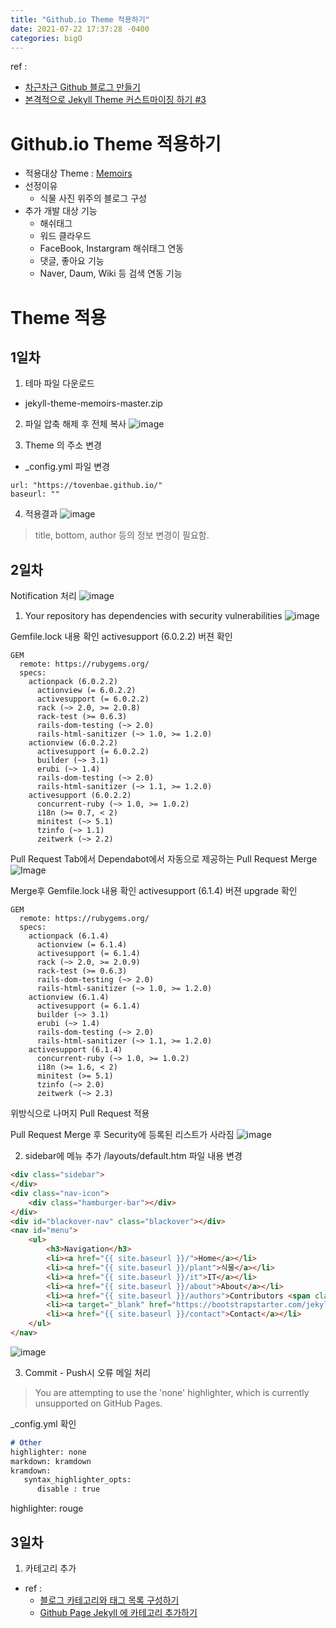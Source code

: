 ```yaml
---
title: "Github.io Theme 적용하기"
date: 2021-07-22 17:37:28 -0400
categories: bigO
---
```


ref : 
- [차근차근 Github 블로그 만들기](https://zoomkoding.github.io/gitblog/2019/08/15/git-blog-1.html)
- [본격적으로 Jekyll Theme 커스트마이징 하기 #3](https://www.jihyeleee.com/blog/third-designer-can-make-jekyll-blog/)

# Github.io Theme 적용하기
- 적용대상 Theme : [Memoirs](http://jekyllthemes.org/themes/memoirs-jekyll-theme/)
- 선정이유 
    - 식물 사진 위주의 블로그 구성
- 추가 개발 대상 기능
    - 해쉬태그
    - 워드 클라우드
    - FaceBook, Instargram 해쉬태그 연동
    - 댓글, 좋아요 기능
    - Naver, Daum, Wiki 등 검색 연동 기능

# Theme 적용
## 1일차
1. 테마 파일 다운로드
- jekyll-theme-memoirs-master.zip

2. 파일 압축 해제 후 전체 복사
![image](https://user-images.githubusercontent.com/7900446/126611937-5a45a60c-4369-42e8-9962-6eb8660eefa7.png)

3. Theme 의 주소 변경
- _config.yml 파일 변경
```
url: "https://tovenbae.github.io/"
baseurl: ""
```
4. 적용결과
![image](https://user-images.githubusercontent.com/7900446/126612939-78f324a3-f7f3-4f35-ab7b-d83e6ba44453.png)

> title, bottom, author 등의 정보 변경이 필요함.

## 2일차
Notification 처리
![image](https://user-images.githubusercontent.com/7900446/126753964-8a2b7ff3-da89-4db6-94ed-f25c553f225f.png)

1. Your repository has dependencies with security vulnerabilities
![image](https://user-images.githubusercontent.com/7900446/126754285-c97ea249-4c3d-4ff6-bbc2-da4ba1b5d750.png)

Gemfile.lock 내용 확인
activesupport (6.0.2.2) 버젼 확인
```
GEM
  remote: https://rubygems.org/
  specs:
    actionpack (6.0.2.2)
      actionview (= 6.0.2.2)
      activesupport (= 6.0.2.2)
      rack (~> 2.0, >= 2.0.8)
      rack-test (>= 0.6.3)
      rails-dom-testing (~> 2.0)
      rails-html-sanitizer (~> 1.0, >= 1.2.0)
    actionview (6.0.2.2)
      activesupport (= 6.0.2.2)
      builder (~> 3.1)
      erubi (~> 1.4)
      rails-dom-testing (~> 2.0)
      rails-html-sanitizer (~> 1.1, >= 1.2.0)
    activesupport (6.0.2.2)
      concurrent-ruby (~> 1.0, >= 1.0.2)
      i18n (>= 0.7, < 2)
      minitest (~> 5.1)
      tzinfo (~> 1.1)
      zeitwerk (~> 2.2)
```

Pull Request Tab에서 Dependabot에서 자동으로 제공하는 Pull Request Merge
![Image](https://user-images.githubusercontent.com/7900446/126756177-7348cafd-392b-4ca8-9dbe-bca35a62477e.png)

Merge후 Gemfile.lock 내용 확인
activesupport (6.1.4) 버젼 upgrade 확인
```
GEM
  remote: https://rubygems.org/
  specs:
    actionpack (6.1.4)
      actionview (= 6.1.4)
      activesupport (= 6.1.4)
      rack (~> 2.0, >= 2.0.9)
      rack-test (>= 0.6.3)
      rails-dom-testing (~> 2.0)
      rails-html-sanitizer (~> 1.0, >= 1.2.0)
    actionview (6.1.4)
      activesupport (= 6.1.4)
      builder (~> 3.1)
      erubi (~> 1.4)
      rails-dom-testing (~> 2.0)
      rails-html-sanitizer (~> 1.1, >= 1.2.0)
    activesupport (6.1.4)
      concurrent-ruby (~> 1.0, >= 1.0.2)
      i18n (>= 1.6, < 2)
      minitest (>= 5.1)
      tzinfo (~> 2.0)
      zeitwerk (~> 2.3)
```

위방식으로 나머지 Pull Request 적용

Pull Request Merge 후 Security에 등록된 리스트가 사라짐 
![image](https://user-images.githubusercontent.com/7900446/126756918-954cff4b-e5d3-4934-a8cb-a0bfd629c443.png)

2. sidebar에 메뉴 추가
/layouts/default.htm 파일 내용 변경

```html
<div class="sidebar">    
</div>   
<div class="nav-icon">
    <div class="hamburger-bar"></div>
</div>
<div id="blackover-nav" class="blackover"></div>
<nav id="menu">
    <ul>
        <h3>Navigation</h3>
        <li><a href="{{ site.baseurl }}/">Home</a></li>
        <li><a href="{{ site.baseurl }}/plant">식물</a></li>
        <li><a href="{{ site.baseurl }}/it">IT</a></li>
        <li><a href="{{ site.baseurl }}/about">About</a></li>
        <li><a href="{{ site.baseurl }}/authors">Contributors <span class="badge badge-primary">new</span></a></li>
        <li><a target="_blank" href="https://bootstrapstarter.com/jekyll-theme-memoirs/">Get Memoirs</a></li>      
        <li><a href="{{ site.baseurl }}/contact">Contact</a></li>       
    </ul>   
</nav>
```

![image](https://user-images.githubusercontent.com/7900446/126758645-1f822776-d02c-4ac0-948f-d3e25c7e1b69.png)

3. Commit - Push시 오류 메일 처리

> You are attempting to use the 'none' highlighter, which is currently unsupported on GitHub Pages.

_config.yml 확인
```markdown
# Other
highlighter: none
markdown: kramdown
kramdown:
   syntax_highlighter_opts:
      disable : true
```

highlighter: rouge

## 3일차
1. 카테고리 추가
- ref : 
  - [블로그 카테고리와 태그 목록 구성하기](https://devinlife.com/howto%20github%20pages/category-tag/)
  - [Github Page Jekyll 에 카테고리 추가하기](https://blog.devari.kr/2019/jekyll/jekyll-category-setting)
